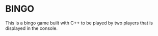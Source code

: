 # BINGO
This is a bingo game built with C++ to be played by two players that is displayed in the console.
